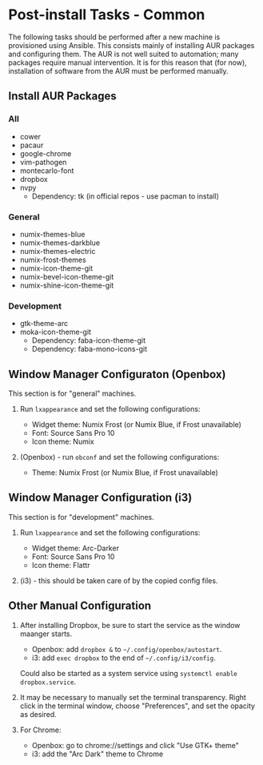Post-install Tasks - Common
===========================

The following tasks should be performed after a new machine is provisioned 
using Ansible.  This consists mainly of installing AUR packages and configuring 
them.  The AUR is not well suited to automation; many packages require manual 
intervention.  It is for this reason that (for now), installation of software
from the AUR must be performed manually.

Install AUR Packages
--------------------

### All ###
* cower
* pacaur
* google-chrome
* vim-pathogen
* montecarlo-font
* dropbox
* nvpy
    * Dependency: tk (in official repos - use pacman to install)

### General ###
* numix-themes-blue
* numix-themes-darkblue
* numix-themes-electric
* numix-frost-themes
* numix-icon-theme-git
* numix-bevel-icon-theme-git
* numix-shine-icon-theme-git

### Development ###
* gtk-theme-arc
* moka-icon-theme-git
    * Dependency: faba-icon-theme-git
    * Dependency: faba-mono-icons-git

Window Manager Configuraton (Openbox) 
-------------------------------------

This section is for "general" machines.

1. Run `lxappearance` and set the following configurations:

    * Widget theme: Numix Frost (or Numix Blue, if Frost unavailable)
    * Font: Source Sans Pro 10
    * Icon theme: Numix

2. (Openbox) - run `obconf` and set the following configurations:

    * Theme: Numix Frost (or Numix Blue, if Frost unavailable)

Window Manager Configuration (i3)
---------------------------------

This section is for "development" machines.

1. Run `lxappearance` and set the following configurations:

    * Widget theme: Arc-Darker
    * Font: Source Sans Pro 10
    * Icon theme: Flattr

2. (i3) - this should be taken care of by the copied config files.

Other Manual Configuration
--------------------------

1. After installing Dropbox, be sure to start the service as the window maanger
   starts.

    * Openbox: add `dropbox &` to `~/.config/openbox/autostart`.
    * i3: add `exec dropbox` to the end of `~/.config/i3/config`.

   Could also be started as a system service using `systemctl enable dropbox.service`.

2. It may be necessary to manually set the terminal transparency.  Right click
   in the terminal window, choose "Preferences", and set the opacity as desired.

3. For Chrome:

    * Openbox: go to chrome://settings and click "Use GTK+ theme"
    * i3: add the "Arc Dark" theme to Chrome

